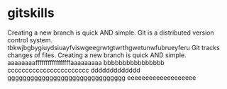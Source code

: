 # gitskills
Creating a new branch is quick AND simple.
Git is a distributed version control system.
tbkwjbgbygiuydsiuayfviswgeegrwtgtwrthgwetunwfubrueyferu
Git tracks changes of files.
Creating a new branch is quick AND simple.
aaaaaaaafffffffffffffffffaaaaaaaaa
bbbbbbbbbbbbbbbb
ccccccccccccccccccccccc
ddddddddddddd
ggggggggggggggggggggggggggggggg
eeeeeeeeeeeeeeeeeee
